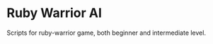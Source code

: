Ruby Warrior AI
===============

Scripts for ruby-warrior game, both beginner and intermediate level.

